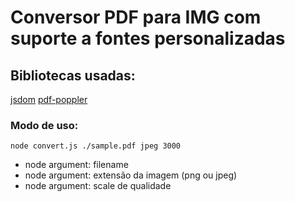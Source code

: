 <h1>Conversor PDF para IMG com suporte a fontes personalizadas</h1>

<h2>Bibliotecas usadas:</h2>
<a href="https://github.com/jsdom/jsdom#readme">jsdom</a>
<a href="https://github.com/kb47/pdf-poppler#readme">pdf-poppler</a>

<h3>Modo de uso:</h3>
<code>node convert.js ./sample.pdf jpeg 3000</code>
<ul>
    <li>node argument: filename</li>
    <li>node argument: extensão da imagem (png ou jpeg)</li>
    <li>node argument: scale de qualidade</li>
<ul>
